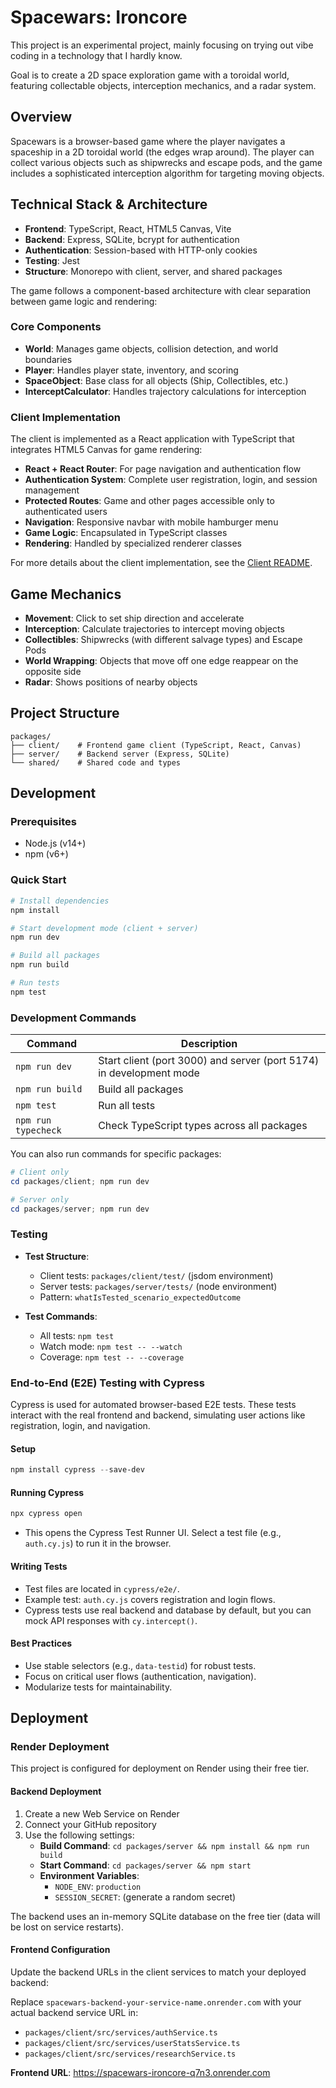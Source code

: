 # Spacewars: Ironcore

This project is an experimental project, mainly focusing on trying out vibe coding in a technology that I hardly know.

Goal is to create a 2D space exploration game with a toroidal world, featuring collectable objects, interception mechanics, and a radar system.

## Overview

Spacewars is a browser-based game where the player navigates a spaceship in a 2D toroidal world (the edges wrap around). The player can collect various objects such as shipwrecks and escape pods, and the game includes a sophisticated interception algorithm for targeting moving objects.

## Technical Stack & Architecture

- **Frontend**: TypeScript, React, HTML5 Canvas, Vite
- **Backend**: Express, SQLite, bcrypt for authentication
- **Authentication**: Session-based with HTTP-only cookies
- **Testing**: Jest
- **Structure**: Monorepo with client, server, and shared packages

The game follows a component-based architecture with clear separation between game logic and rendering:

### Core Components

- **World**: Manages game objects, collision detection, and world boundaries
- **Player**: Handles player state, inventory, and scoring
- **SpaceObject**: Base class for all objects (Ship, Collectibles, etc.)
- **InterceptCalculator**: Handles trajectory calculations for interception

### Client Implementation

The client is implemented as a React application with TypeScript that integrates HTML5 Canvas for game rendering:

- **React + React Router**: For page navigation and authentication flow
- **Authentication System**: Complete user registration, login, and session management
- **Protected Routes**: Game and other pages accessible only to authenticated users
- **Navigation**: Responsive navbar with mobile hamburger menu
- **Game Logic**: Encapsulated in TypeScript classes
- **Rendering**: Handled by specialized renderer classes

For more details about the client implementation, see the [Client README](packages/client/README.md).

## Game Mechanics

- **Movement**: Click to set ship direction and accelerate
- **Interception**: Calculate trajectories to intercept moving objects
- **Collectibles**: Shipwrecks (with different salvage types) and Escape Pods
- **World Wrapping**: Objects that move off one edge reappear on the opposite side
- **Radar**: Shows positions of nearby objects

## Project Structure

```
packages/
├── client/    # Frontend game client (TypeScript, React, Canvas)
├── server/    # Backend server (Express, SQLite)
└── shared/    # Shared code and types
```

## Development

### Prerequisites

- Node.js (v14+)
- npm (v6+)

### Quick Start

```powershell
# Install dependencies
npm install

# Start development mode (client + server)
npm run dev

# Build all packages
npm run build

# Run tests
npm test
```

### Development Commands

| Command | Description |
|---------|-------------|
| `npm run dev` | Start client (port 3000) and server (port 5174) in development mode |
| `npm run build` | Build all packages |
| `npm test` | Run all tests |
| `npm run typecheck` | Check TypeScript types across all packages |

You can also run commands for specific packages:

```powershell
# Client only
cd packages/client; npm run dev

# Server only
cd packages/server; npm run dev
```

### Testing

- **Test Structure**:
  - Client tests: `packages/client/test/` (jsdom environment)
  - Server tests: `packages/server/tests/` (node environment)
  - Pattern: `whatIsTested_scenario_expectedOutcome`

- **Test Commands**:
  - All tests: `npm test`
  - Watch mode: `npm test -- --watch`
  - Coverage: `npm test -- --coverage`

### End-to-End (E2E) Testing with Cypress

Cypress is used for automated browser-based E2E tests. These tests interact with the real frontend and backend, simulating user actions like registration, login, and navigation.

#### Setup
```powershell
npm install cypress --save-dev
```

#### Running Cypress
```powershell
npx cypress open
```
- This opens the Cypress Test Runner UI. Select a test file (e.g., `auth.cy.js`) to run it in the browser.

#### Writing Tests
- Test files are located in `cypress/e2e/`.
- Example test: `auth.cy.js` covers registration and login flows.
- Cypress tests use real backend and database by default, but you can mock API responses with `cy.intercept()`.

#### Best Practices
- Use stable selectors (e.g., `data-testid`) for robust tests.
- Focus on critical user flows (authentication, navigation).
- Modularize tests for maintainability.

## Deployment

### Render Deployment

This project is configured for deployment on Render using their free tier.

#### Backend Deployment

1. Create a new Web Service on Render
2. Connect your GitHub repository
3. Use the following settings:
   - **Build Command**: `cd packages/server && npm install && npm run build`
   - **Start Command**: `cd packages/server && npm start`
   - **Environment Variables**:
     - `NODE_ENV`: `production`
     - `SESSION_SECRET`: (generate a random secret)

The backend uses an in-memory SQLite database on the free tier (data will be lost on service restarts).

#### Frontend Configuration

Update the backend URLs in the client services to match your deployed backend:

Replace `spacewars-backend-your-service-name.onrender.com` with your actual backend service URL in:
- `packages/client/src/services/authService.ts`
- `packages/client/src/services/userStatsService.ts`
- `packages/client/src/services/researchService.ts`

**Frontend URL**: https://spacewars-ironcore-q7n3.onrender.com
